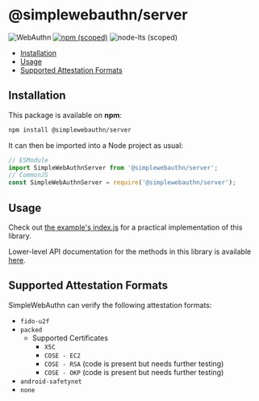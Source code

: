 <!-- omit in toc -->
# @simplewebauthn/server

![WebAuthn](https://img.shields.io/badge/WebAuthn-Simplified-blueviolet?style=for-the-badge&logo=WebAuthn)
[![npm (scoped)](https://img.shields.io/npm/v/@simplewebauthn/server?style=for-the-badge&logo=npm)](https://www.npmjs.com/package/@simplewebauthn/server)
![node-lts (scoped)](https://img.shields.io/node/v/@simplewebauthn/server?style=for-the-badge&logo=Node.js)

- [Installation](#installation)
- [Usage](#usage)
- [Supported Attestation Formats](#supported-attestation-formats)

## Installation

This package is available on **npm**:

```sh
npm install @simplewebauthn/server
```

It can then be imported into a Node project as usual:

```js
// ESModule
import SimpleWebAuthnServer from '@simplewebauthn/server';
// CommonJS
const SimpleWebAuthnServer = require('@simplewebauthn/server');
```

## Usage

Check out [the example's index.js](../../example/index.js) for a practical implementation of this library.

Lower-level API documentation for the methods in this library is available [here](https://docs.simplewebauthn.dev/modules/_simplewebauthn_server.html).


## Supported Attestation Formats

SimpleWebAuthn can verify the following attestation formats:

- `fido-u2f`
- `packed`
  - Supported Certificates
    - `X5C`
    - `COSE - EC2`
    - `COSE - RSA` (code is present but needs further testing)
    - `COSE - OKP` (code is present but needs further testing)
- `android-safetynet`
- `none`
